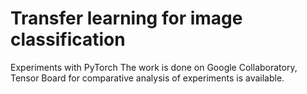 # Transfer learning for image classification
Experiments with PyTorch
The work is done on Google Collaboratory, Tensor Board for comparative analysis of experiments is available.

